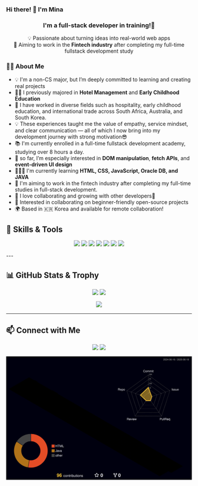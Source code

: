 ### Hi there! 👋 I'm Mina

<h3 align="center"> I'm a full-stack developer in training!🌱</h3>

<p align="center">
💡 Passionate about turning ideas into real-world web apps<br>
🎯 Aiming to work in the <strong>Fintech industry</strong> after completing my full-time fullstack development study<br>
</p>

### 👩‍💻 About Me

- 💡 I'm a non-CS major, but I’m deeply committed to learning and creating real projects
- 👩‍🎓 I previously majored in **Hotel Management** and **Early Childhood Education**
- 🏨 I have worked in diverse fields such as hospitality, early childhood education, and international trade across South Africa, Australia, and South Korea.
- 💡 These experiences taught me the value of empathy, service mindset, and clear communication — all of which I now bring into my development journey with strong motivation😎
- 📚 I'm currently enrolled in a full-time fullstack development academy, studying over 8 hours a day.
- 🌱 so far, I’m especially interested in **DOM manipulation**, **fetch APIs**, and **event-driven UI design**
- 👩🏻‍💻 I'm currently learning **HTML, CSS, JavaScript, Oracle DB, and JAVA**
- 🚀 I'm aiming to work in the fintech industry after completing my full-time studies in full-stack development.
- 🤝 I love collaborating and growing with other developers🤍
- 🤝 Interested in collaborating on beginner-friendly open-source projects
- 🌍 Based in 🇰🇷 Korea and available for remote collaboration!

## 🧰 Skills & Tools

<p align="center">
  <img src="https://img.shields.io/badge/HTML-E34F26?style=for-the-badge&logo=html5&logoColor=white" />
  <img src="https://img.shields.io/badge/CSS-1572B6?style=for-the-badge&logo=css3&logoColor=white" />
  <img src="https://img.shields.io/badge/JavaScript-F7DF1E?style=for-the-badge&logo=javascript&logoColor=black" />
  <img src="https://img.shields.io/badge/Oracle-F80000?style=for-the-badge&logo=oracle&logoColor=white" />
  <img src="https://img.shields.io/badge/Git-F05032?style=for-the-badge&logo=git&logoColor=white" />
  <img src="https://img.shields.io/badge/GitHub-181717?style=for-the-badge&logo=github&logoColor=white" />
  <img src="https://img.shields.io/badge/VSCode-007ACC?style=for-the-badge&logo=visual-studio-code&logoColor=white" />
</p>
---

## 📊 GitHub Stats & Trophy

<p align="center">
  <img src="https://github-readme-stats.vercel.app/api?username=Starlights91&show_icons=true&theme=dark&hide_border=true" height="150" />
  <img src="https://github-readme-stats.vercel.app/api/top-langs/?username=Starlights91&layout=compact&theme=dark&hide_border=true" height="150"/>
</p>

<p align="center">
  <img src="https://github-profile-trophy.vercel.app/?username=Starlights91&theme=darkhub&no-frame=true&row=1" />
</p>

---

## 📫 Connect with Me

<p align="center">
  <a href="https://www.linkedin.com/in/mina-oh0123" target="_blank"><img src="https://img.shields.io/badge/LinkedIn-0A66C2?style=for-the-badge&logo=linkedin&logoColor=white" /></a>
  <a href="https://www.instagram.com/mn.0123/" target="_blank"><img src="https://img.shields.io/badge/Instagram-E4405F?style=for-the-badge&logo=instagram&logoColor=white" /></a>
<!--   <a href="https://www.notion.so/" target="_blank"><img src="https://img.shields.io/badge/Notion-000000?style=for-the-badge&logo=notion&logoColor=white" /></a> -->
</p>


<!-- 3D GitHub 무지개 잔디 -->
![3D GitHub Profile](./profile-3d-contrib/profile-night-rainbow.svg)

<!-- 3D 잔디 레인보우 흰 배경-->
<!--![](./profile-3d-contrib/profile-green-animate.svg)-->
